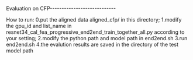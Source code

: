 Evaluation on CFP----------------------------

How to run:
0.put the aligned data aligned_cfp/ in this directory;
1.modify the gpu_id and list_name in resnet34_cal_fea_progressive_end2end_train_together_all.py according to your setting;
2.modify the python path and model path in end2end.sh
3.run end2end.sh
4.the evalution results are saved in the directory of the test model path
